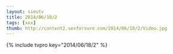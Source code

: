 ```yaml
--- 
layout: sieutv
title: 2014/06/18/2
tags: [xxx]
thumb: http://content2.sexforsure.com/2014/06/18/2/Video.jpg
---
```

{% include tvpro key="2014/06/18/2" %} 
